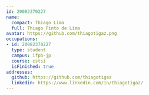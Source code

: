```yaml
---
id: 20082370227
name:
  compact: Thiago Lima
  full: Thiago Pinto de Lima
avatar: https://github.com/thiagotigaz.png
occupations:
- id: 20082370227
  type: student
  campus: ifpb-jp
  course: cstsi
  isFinished: true
addresses:
  github: https://github.com/thiagotigaz
  linkedin: https://www.linkedin.com/in/thiagotigaz/
---
```

